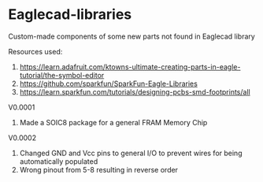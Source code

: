 Eaglecad-libraries
==================

Custom-made components of some new parts not found in Eaglecad library

Resources used:

1. https://learn.adafruit.com/ktowns-ultimate-creating-parts-in-eagle-tutorial/the-symbol-editor
2. https://github.com/sparkfun/SparkFun-Eagle-Libraries
3. https://learn.sparkfun.com/tutorials/designing-pcbs-smd-footprints/all

V0.0001

1. Made a SOIC8 package for a general FRAM Memory Chip

V0.0002

1. Changed GND and Vcc pins to general I/O to prevent wires for being automatically populated
2. Wrong pinout from 5-8 resulting in reverse order